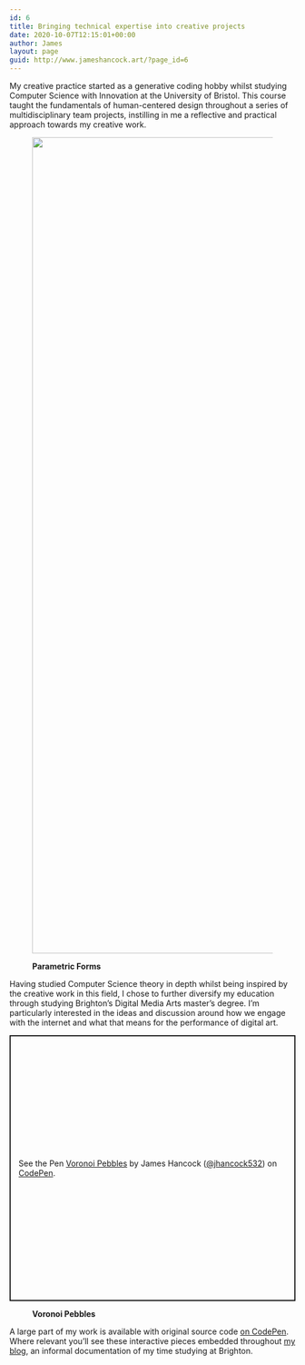 ```yaml
---
id: 6
title: Bringing technical expertise into creative projects
date: 2020-10-07T12:15:01+00:00
author: James
layout: page
guid: http://www.jameshancock.art/?page_id=6
---
```

<div class="wp-block-group alignwide">
  <div class="wp-block-group__inner-container">
    <p>
      My creative practice started as a generative coding hobby whilst studying Computer Science with Innovation at the University of Bristol. This course taught the fundamentals of human-centered design throughout a series of multidisciplinary team projects, instilling in me a reflective and practical approach towards my creative work.
    </p>
  </div>
</div><figure class="wp-block-image alignfull size-large">

<img loading="lazy" width="2300" height="1437" src="http://www.jameshancock.art/wp-content/uploads/2020/10/murky-edited.png" alt="" class="wp-image-68" srcset="http://www.jameshancock.art/wp-content/uploads/2020/10/murky-edited.png 2300w, http://www.jameshancock.art/wp-content/uploads/2020/10/murky-edited-300x187.png 300w, http://www.jameshancock.art/wp-content/uploads/2020/10/murky-edited-1024x640.png 1024w, http://www.jameshancock.art/wp-content/uploads/2020/10/murky-edited-768x480.png 768w, http://www.jameshancock.art/wp-content/uploads/2020/10/murky-edited-1536x960.png 1536w, http://www.jameshancock.art/wp-content/uploads/2020/10/murky-edited-2048x1280.png 2048w" sizes="(max-width: 767px) 89vw, (max-width: 1000px) 54vw, (max-width: 1071px) 543px, 580px" /> <figcaption>**Parametric Forms**</figcaption></figure> 

<div class="wp-block-group alignwide">
  <div class="wp-block-group__inner-container">
    <p>
      Having studied Computer Science theory in depth whilst being inspired by the creative work in this field, I chose to further diversify my education through studying Brighton&#8217;s Digital Media Arts master&#8217;s degree. I&#8217;m particularly interested in the ideas and discussion around how we engage with the internet and what that means for the performance of digital art.
    </p>
  </div>
</div>

<p class="codepen" data-height="468" data-theme-id="dark" data-default-tab="result" data-user="jhancock532" data-slug-hash="yLOKpjN" style="height: 468px; box-sizing: border-box; display: flex; align-items: center; justify-content: center; border: 2px solid; margin: 1em 0; padding: 1em; width: 100%;" data-pen-title="Voronoi Pebbles">
  <span>See the Pen <a href="https://codepen.io/jhancock532/pen/yLOKpjN"> Voronoi Pebbles</a> by James Hancock (<a href="https://codepen.io/jhancock532">@jhancock532</a>) on <a href="https://codepen.io">CodePen</a>.</span>
</p><figure class="wp-block-image alignfull size-large"> <figcaption>

**Voronoi Pebbles**</figcaption></figure> 

A large part of my work is available with original source code [on CodePen](https://codepen.io/jhancock532). Where relevant you&#8217;ll see these interactive pieces embedded throughout <a href="http://www.jameshancock.art/blog/" data-type="page" data-id="9">my blog</a>, an informal documentation of my time studying at Brighton.